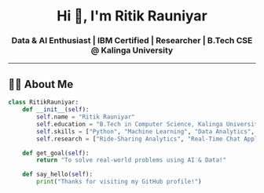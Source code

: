 <h1 align="center">Hi 👋, I'm Ritik Rauniyar</h1>
<h3 align="center">Data & AI Enthusiast | IBM Certified | Researcher | B.Tech CSE @ Kalinga University</h3>

---

## 🧑‍💻 About Me

```python
class RitikRauniyar:
    def __init__(self):
        self.name = "Ritik Rauniyar"
        self.education = "B.Tech in Computer Science, Kalinga University (2021–2025)"
        self.skills = ["Python", "Machine Learning", "Data Analytics", "Web Development", "Firebase"]
        self.research = ["Ride-Sharing Analytics", "Real-Time Chat Application"]

    def get_goal(self):
        return "To solve real-world problems using AI & Data!"

    def say_hello(self):
        print("Thanks for visiting my GitHub profile!")
